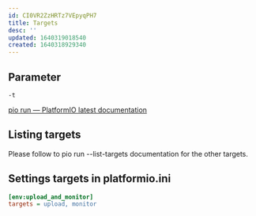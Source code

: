 ```yaml
---
id: CI0VR2ZzHRTz7VEpyqPH7
title: Targets
desc: ''
updated: 1640319018540
created: 1640318929340
---
```


## Parameter

`-t`

[pio run &mdash; PlatformIO latest documentation](https://docs.platformio.org/en/latest/core/userguide/cmd_run.html#cmdoption-pio-run-t)


## Listing targets

Please follow to pio run --list-targets documentation for the other targets.

## Settings targets in platformio.ini

```ini
[env:upload_and_monitor]
targets = upload, monitor
```

